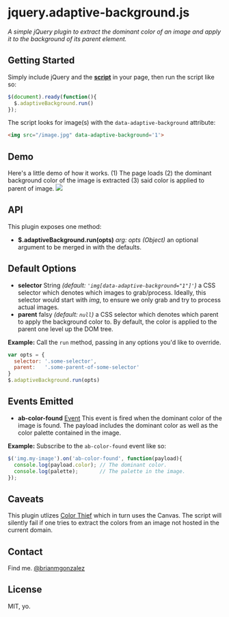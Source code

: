 
jquery.adaptive-background.js
===============================
_A simple jQuery plugin to extract the dominant color of an image and apply it to the background of its parent element._

Getting Started
------------------
Simply include jQuery and the __[script](https://raw.github.com/briangonzalez/jquery.adaptive-backgrounds.js/master/src/jquery.pep.js)__ in your page, then run the script like so:

```javascript
$(document).ready(function(){
  $.adaptiveBackground.run()
});
```

The script looks for image(s) with the `data-adaptive-background` attribute:

```html
<img src="/image.jpg" data-adaptive-background='1'>
```

Demo 
-----------
Here's a little demo of how it works. (1) The page loads (2) the dominant background color of the image is extracted (3) said color is applied to parent of image.
<img src="https://raw.github.com/briangonzalez/jquery.adaptive-background.js/master/misc/ab.gif">

API
---
This plugin exposes one method:
- __$.adaptiveBackground.run(opts)__ _arg: opts (Object)_ an optional argument to be merged in with the defaults.

Default Options
----------------
- __selector__ String _(default: `'img[data-adaptive-background="1"]'`)_ a CSS selector which denotes which images to grab/process. Ideally, this selector would start with _img_, to ensure we only grab and try to process actual images.
- __parent__ falsy _(default: `null`)_ a CSS selector which denotes which parent to apply the background color to. By default, the color is applied to the parent one level up the DOM tree.

__Example:__
Call the `run` method, passing in any options you'd like to override.

```javascript
var opts = {
  selector: '.some-selector',
  parent:   '.some-parent-of-some-selector'
}
$.adaptiveBackground.run(opts)
```

Events Emitted
--------------
- __ab-color-found__ [Event](http://api.jquery.com/category/events/event-object/) This event is fired when the dominant color of the image is found. The payload includes the dominant color as well as the color palette contained in the image.

__Example:__
Subscribe to the `ab-color-found` event like so:

```javascript
$('img.my-image').on('ab-color-found', function(payload){
  console.log(payload.color); // The dominant color.
  console.log(palette);       // The palette in the image.
});
```

Caveats
--------------
This plugin utlizes [Color Thief](http://lokeshdhakar.com/projects/color-thief/) which in turn uses the Canvas. The script will silently fail if one tries to extract the colors from an image not hosted in the current domain. 

Contact
-------
Find me. [@brianmgonzalez](http://twitter.com/brianmgonzalez)

License
-------
MIT, yo.
